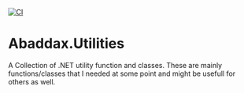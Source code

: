 [![CI](https://github.com/Abaddax/Abaddax.Utilities/actions/workflows/ci.yml/badge.svg?branch=master)](https://github.com/Abaddax/Abaddax.Utilities/actions/workflows/ci.yml)

# Abaddax.Utilities

A Collection of .NET utility function and classes.
These are mainly functions/classes that I needed at some point and might be usefull for others as well.
